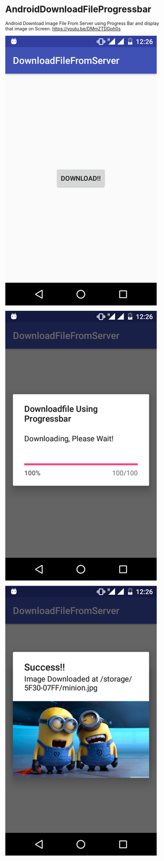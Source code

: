 # AndroidDownloadFileProgressbar
Android Download Image File From Server using Progress Bar and display that image on Screen.
https://youtu.be/DMmZTDGph0s


![Alt text](/device-2017-08-08-122701.png?raw=true "Screenshot")

![Alt text](/device-2017-08-08-122651.png?raw=true "Screenshot")

![Alt text](/device-2017-08-08-122639.png?raw=true "Screenshot")
